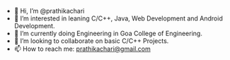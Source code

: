 - 👋 Hi, I’m @prathikachari
- 👀 I’m interested in leaning C/C++, Java, Web Development and Android Development.
- 🌱 I’m currently doing Engineering in Goa College of Engineering.
- 💞️ I’m looking to collaborate on basic C/C++ Projects.
- 📫 How to reach me: prathikachari@gmail.com

<!---
prathikachari/prathikachari is a ✨ special ✨ repository because its `README.md` (this file) appears on your GitHub profile.
You can click the Preview link to take a look at your changes.
--->
